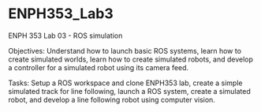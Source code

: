 # ENPH353_Lab3
ENPH 353 Lab 03 - ROS simulation

Objectives: Understand how to launch basic ROS systems, learn how to create simulated worlds, learn how to create simulated robots, and develop a controller for a simulated robot using its camera feed.

Tasks: Setup a ROS workspace and clone ENPH353 lab, create a simple simulated track for line following, launch a ROS system, create a simulated robot, and develop a line following robot using computer vision.

